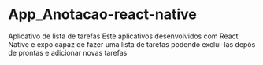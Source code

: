 # App_Anotacao-react-native
Aplicativo de lista de tarefas
Este aplicativos desenvolvidos  com React Native e expo capaz de fazer uma lista de tarefas podendo exclui-las depôs de prontas e adicionar novas tarefas

